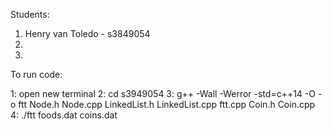 Students:

1. Henry van Toledo - s3849054
2. 
3. 


To run code:

1: open new terminal
2: cd s3949054
3: g++ -Wall -Werror -std=c++14 -O -o ftt Node.h Node.cpp LinkedList.h LinkedList.cpp ftt.cpp Coin.h Coin.cpp
4: ./ftt foods.dat coins.dat
